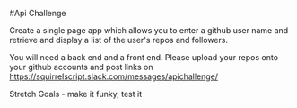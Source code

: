 #Api Challenge

Create a single page app which allows you to enter a github user name and retrieve and display a list of the user's repos and followers.

You will need a back end and a front end.  Please upload your repos onto your github accounts and post links on https://squirrelscript.slack.com/messages/apichallenge/

Stretch Goals - make it funky, test it
